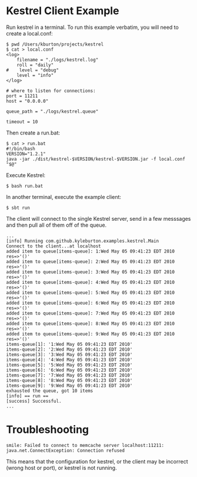 Kestrel Client Example
======================

Run kestrel in a terminal.  To run this example verbatim, you will need to
create a local.conf:

    $ pwd /Users/kburton/projects/kestrel
    $ cat > local.conf 
    <log>
        filename = "./logs/kestrel.log"
        roll = "daily"
    #    level = "debug"
        level = "info"
    </log>
    
    # where to listen for connections:
    port = 11211
    host = "0.0.0.0"
    
    queue_path = "./logs/kestrel.queue"
    
    timeout = 10


Then create a run.bat:

    $ cat > run.bat
    #!/bin/bash
    VERSION="1.2.1"
    java -jar ./dist/kestrel-$VERSION/kestrel-$VERSION.jar -f local.conf "$@"

Execute Kestrel:

    $ bash run.bat

In another terminal, execute the example client:

    $ sbt run

The client will connect to the single Kestrel server, send in a few messsages
and then pull all of them off of the queue.

    ...
    [info] Running com.github.kyleburton.examples.kestrel.Main 
    Connect to the client...at localhost
    added item to queue[items-queue]: 1:Wed May 05 09:41:23 EDT 2010 res=>'()'
    added item to queue[items-queue]: 2:Wed May 05 09:41:23 EDT 2010 res=>'()'
    added item to queue[items-queue]: 3:Wed May 05 09:41:23 EDT 2010 res=>'()'
    added item to queue[items-queue]: 4:Wed May 05 09:41:23 EDT 2010 res=>'()'
    added item to queue[items-queue]: 5:Wed May 05 09:41:23 EDT 2010 res=>'()'
    added item to queue[items-queue]: 6:Wed May 05 09:41:23 EDT 2010 res=>'()'
    added item to queue[items-queue]: 7:Wed May 05 09:41:23 EDT 2010 res=>'()'
    added item to queue[items-queue]: 8:Wed May 05 09:41:23 EDT 2010 res=>'()'
    added item to queue[items-queue]: 9:Wed May 05 09:41:23 EDT 2010 res=>'()'
    items-queue[1]: '1:Wed May 05 09:41:23 EDT 2010'
    items-queue[2]: '2:Wed May 05 09:41:23 EDT 2010'
    items-queue[3]: '3:Wed May 05 09:41:23 EDT 2010'
    items-queue[4]: '4:Wed May 05 09:41:23 EDT 2010'
    items-queue[5]: '5:Wed May 05 09:41:23 EDT 2010'
    items-queue[6]: '6:Wed May 05 09:41:23 EDT 2010'
    items-queue[7]: '7:Wed May 05 09:41:23 EDT 2010'
    items-queue[8]: '8:Wed May 05 09:41:23 EDT 2010'
    items-queue[9]: '9:Wed May 05 09:41:23 EDT 2010'
    exhausted the queue, got 10 items
    [info] == run ==
    [success] Successful.
    ...


Troubleshooting
===============

    smile: Failed to connect to memcache server localhost:11211: java.net.ConnectException: Connection refused

This means that the configuration for kestrel, or the client may be incorrect
(wrong host or port), or kestrel is not running.


